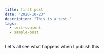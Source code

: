 ```yaml
---
title: first post
date: "2020-10-23"
description: "This is a test."
tags:
  - test-content
  - sample-post
---
```


Let's all see what happens when I publish this